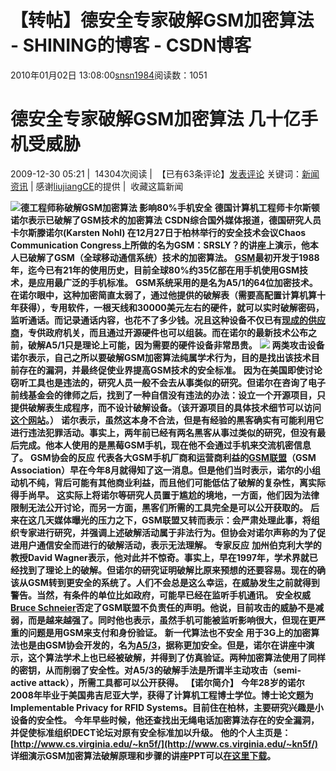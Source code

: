 # 【转帖】德安全专家破解GSM加密算法 - SHINING的博客 - CSDN博客
2010年01月02日 13:08:00[snsn1984](https://me.csdn.net/snsn1984)阅读数：1051
# 德安全专家破解GSM加密算法 几十亿手机受威胁
2009-12-30 05:21 |  
14304次阅读 |  【已有63条评论】[发表评论](#postcomment)
关键词：[新闻资讯](http://tag.csdn.net/%E6%96%B0%E9%97%BB%E8%B5%84%E8%AE%AF/) | 感谢[liujiangCE](http://hi.csdn.net/liujiangCE)的提供 |  收藏这篇新闻

**![德工程师称破解GSM加密算法 影响80%手机安全](http://img1.gtimg.com/tech/pics/26430/26430579.jpg)**
**德国计算机工程师卡尔斯顿诺尔表示已破解了GSM技术的加密算法**
**CSDN综合国外媒体报道，德国研究人员卡尔斯滕诺尔(Karsten Nohl) 在12月27日于柏林举行的安全技术会议Chaos Communication Congress上所做的名为GSM：SRSLY？的讲座上演示，他本人已破解了GSM（全球移动通信系统）技术的加密算法。**
**[GSM](http://zh.wikipedia.org/wiki/%E5%85%A8%E7%90%83%E7%A7%BB%E5%8A%A8%E9%80%9A%E4%BF%A1%E7%B3%BB%E7%BB%9F)最初开发于1988年，迄今已有21年的使用历史，目前全球80%约35亿部在用手机使用GSM技术，是应用最广泛的手机标准。**
**GSM系统采用的是名为A5/1的64位加密技术。在诺尔眼中，这种加密简直太弱了，通过他提供的破解表（需要高配置计算机算十年获得），专用软件，一根天线和30000美元左右的硬件，就可以实时破解密码，监听通话。而记录通话内容，也花不了多少钱。况且这种设备不仅已有[现成的供应商](http://kommlabs.com/products-tactical.asp)，专供政府机关，而且通过开源硬件也可以组装。而在诺尔的最新技术公布之前，破解A5/1只是理论上可能，因为需要的硬件设备非常昂贵。**
**![](http://news.csdn.net/a/uploads/2009/12/30/20091230-084248-pic1.JPG)**
**两类攻击设备**
**诺尔表示，自己之所以要破解GSM加密算法纯属学术行为，目的是找出该技术目前存在的漏洞，并最终促使业界提高GSM技术的安全标准。**
**因为在美国即使讨论窃听工具也是违法的，研究人员一般不会去从事类似的研究。但诺尔在咨询了电子前线基金会的律师之后，找到了一种自信没有违法的办法：设立一个开源项目，只提供破解表生成程序，而不设计破解设备。（该开源项目的具体技术细节可以访问[这个网站](http://reflextor.com/trac/a51)。）**
**诺尔表示，虽然这本身不合法，但是有经验的黑客确实有可能利用它进行违法犯罪活动。事实上，两年前已经有两名黑客从事过类似的研究，但没有最后完成。他本人使用的是黑莓GSM手机，现在他不会通过手机来交流机密信息了。**
**GSM协会的反应**
**代表各大GSM手机厂商和运营商利益的[GSM联盟](www.gsmworld.com)（GSM Association）早在今年8月就得知了这一消息。但是他们当时表示，诺尔的小组动机不纯，背后可能有其他商业利益，而且他们可能低估了破解的复杂性，离实际得手尚早。**
**这实际上将诺尔等研究人员置于尴尬的境地，一方面，他们因为法律限制无法公开讨论，而另一方面，黑客们所需的工具完全是可以公开获取的。**
**后来在这几天媒体曝光的压力之下，GSM联盟又转而表示：会严肃处理此事，将组织专家进行研究，并强调上述破解活动属于非法行为。但协会对诺尔声称的为了促进用户通信安全而进行的破解活动，表示无法理解。**
**专家反应**
**加州伯克利大学的教授David Wagner表示，他对此并不惊奇。事实上，早在1997年，学术界就已经找到了理论上的破解。但诺尔的研究证明破解比原来预想的还要容易。现在的确该从GSM转到更安全的系统了。人们不会总是这么幸运，在威胁发生之前就得到警告。当然，有条件的单位比如政府，可能早已经在监听手机通讯。**
**安全权威[Bruce Schneier](http://www.schneier.com/)否定了GSM联盟不负责任的声明。他说，目前攻击的威胁不是减弱，而是越来越强了。同时他也表示，虽然手机可能被监听影响很大，但现在更严重的问题是用GSM来支付和身份验证。**
**新一代算法也不安全**
**用于3G上的加密算法也是由GSM协会开发的，名为[A5/3](http://www.3gpp.org/ftp/tsg_sa/WG3_Security/TSGS3_13_Yokohama/Docs/PDF/S3-000362.pdf)，据称更加安全。但是，诺尔在讲座中演示，这个算法学术上也已经被破解，并得到了仿真验证。两种加密算法使用了同样的密钥，从而削弱了安全性。对A5/3的破解手法是所谓半主动攻击（semi-active attack），所需工具都可以公开获得。**
**【诺尔简介】**
**今年28岁的诺尔2008年毕业于美国弗吉尼亚大学，获得了计算机工程博士学位。博士论文题为Implementable Privacy for RFID Systems。目前住在柏林，主要研究兴趣是小设备的安全性。**
**今年早些时候，他还查找出无绳电话加密算法存在的安全漏洞，并促使标准组织DECT论坛对原有安全标准加以升级。**
**他的个人主页是：[http://www.cs.virginia.edu/~kn5f/](http://www.cs.virginia.edu/~kn5f/)**
**详细演示GSM加密算法破解原理和步骤的讲座PPT可以[在这里下载](http://download.csdn.net/source/1947385)。**
